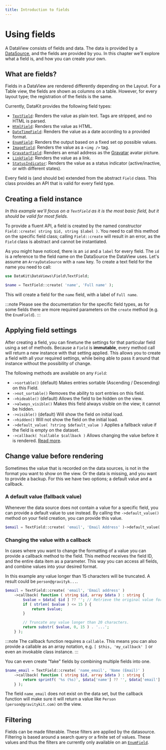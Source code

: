 ```yaml
---
title: Introduction to fields
---
```

# Using fields

A DataView consists of fields and data. The data is provided by
a [DataSource](../Data-sources/10-create-a-data-source.md),
and the fields are provided by you. In this chapter we'll explore what a field is, and how you can create your own.

## What are fields?

Fields in a DataView are rendered differently depending on the Layout. For a Table view, the fields are shown as columns
on a table. However, for every layout type; the registration of the fields is the same.

Currently, DataKit provides the following field types:

- [`TextField`](./11-text-field.md): Renders the value as plain text. Tags are stripped, and no HTML is parsed.
- [`HtmlField`](./15-html-field.md): Renders the value as HTML.
- [`DateTimeField`](./18-datetime-field.md): Renders the value as a date according to a provided format.
- [`EnumField`](./20-enum-field.md): Renders the output based on a fixed set op possible values.
- [`ImageField`](./25-image-field.md): Renders the value as a `<img />` tag.
- [`GravatarField`](./26-gravatar-field.md): Renders an email address as the [Gravatar](https://gravatar.com/) avatar
  picture.
- [`LinkField`](./28-link-field.md): Renders the value as a link.
- [`StatusIndicator`](./30-status-indicator-field.md): Renders the value as a status indicator (active/inactive, or with
  different states).

Every field is (and should be) extended from the abstract `Field` class. This class provides an API that is valid
for every field type.

## Creating a field instance

*In this example we'll focus on a `TextField` as it is the most basic field, but it should be valid for most fields.*

To provide a fluent API, a field is created by the named constructor `Field::create( string $id, string $label )`. You
need to call this method on the specific field class; calling `Field::create` will result in an error, as the `Field`
class is abstract and cannot be instantiated.

As you might have noticed, there is an `id` and a `label` for every field. The `id` is a reference to the field name on
the DataSource the DataView uses. Let's assume an `ArrayDataSource` with a `name` key. To create a text field for the
name you need to call:

```php
use DataKit\DataViews\Field\TextField;

$name = TextField::create( 'name', 'Full name' );
```

This will create a field for the `name` field, with a label of `Full name`.

:::note
Please see the documentation for the specific field types, as for some fields there are more required parameters 
on the `create` method (e.g. the `EnumField`).
:::

## Applying field settings

After creating a field, you can finetune the settings for that particular field using a set of methods. Because
a `Field` is **immutable**, every method call will return a new instance with that setting applied. This allows you to
create a field with all your required settings, while being able to pass it around that instance without the
possibility of change.

The following methods are available on any `Field`:

- `->sortable()` (default) Makes entries sortable (Ascending / Descending) on this Field.
- `->not_sortable()` Removes the ability to sort entries on this field.
- `->hideable()` (default) Allows the field to be hidden on the view.
- `->always_visible()` Makes this field always visible on the view; it cannot be hidden.
- `->visible()` (default) Will show the field on initial load.
- `->hidden()` Will not show the field on the initial load.
- `->default_value( ?string $default_value )` Applies a fallback value if the field is empty on the dataset.
- `->callback( ?callable $callback )` Allows changing the value before it is
  rendered. [Read more](#change-value-before-rendering).

## Change value before rendering

Sometimes the value that is recorded on the data sources, is not in the format you want to show on the view. Or the data
is missing, and you want to provide a backup. For this we have two options; a default value and a callback.

### A default value (fallback value)

Whenever the data source does not contain a value for a specific field, you can provide a default value to use instead.
By calling the `->default_value()` method on your field creation, you can provide this value.

```php
$email = TextField::create( 'email', 'Email Address' )->default_value( 'Not provided' );
```

### Changing the value with a callback

In cases where you want to change the formatting of a value you can provide a callback method to the field. This method
receives the field ID, and the entire data item as a parameter. This way you can access all fields, and combine values
into your desired format.

In this example any value longer than 15 characters will be truncated. A result could be `person@gravityk...`.

```php
$email = TextField::create( 'email', 'Email address' )
    ->callback( function ( string $id, array $data ) : string {
        $value = $data[ $id ] ?? ''; // Retrieve the original value for this field.
        if ( strlen( $value ) <= 15 ) {
            return $value;
        }

        // Truncate any value longer than 20 characters.
        return substr( $value, 0, 15 ) . '...';
    } );
```

:::note
The callback function requires a `callable`. This means you can also provide a callable as an array notation, e.g. 
`[ $this, 'my_callback' ]` or even an invokable class instance.
:::

You can even create "fake" fields by combining multiple fields into one.

```php
$name_email = TextField::create( 'name_email', 'Name (Email)' )
    ->callback( function ( string $id, array $data ) : string {
        return sprintf( '%s (%s)', $data['name'] ?? '', $data['email'] ?? '' );
    } );
```

The field `name_email` does not exist on the data set, but the callback function will make sure it will return a value
like `Person (person@gravitykit.com)` on the view.

## Filtering

Fields can be made filterable. These filters are applied by the datasource. Filtering is based around a search query or
a finite set of values. These values and thus the filters are currently only available on
an [`EnumField`](./20-enum-field.md).
